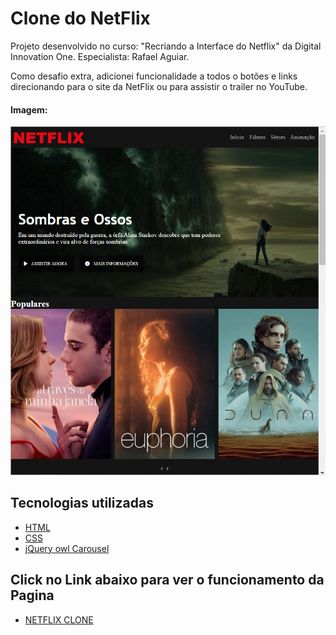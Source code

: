 # Clone do NetFlix

Projeto desenvolvido no curso: "Recriando a Interface do Netflix" da Digital Innovation One.  Especialista: Rafael Aguiar.

Como desafio extra, adicionei funcionalidade a todos o botões e links direcionando para o site da NetFlix ou para assistir o trailer no YouTube. 



#### Imagem:

<img src=".\img\clone-netflix.png"  />



## Tecnologias utilizadas

- [HTML](https://www.w3schools.com/html/default.asp)
- [CSS](https://www.w3schools.com/css/default.asp)
- [jQuery owl Carousel](https://owlcarousel2.github.io/OwlCarousel2/)



## Click no Link abaixo para ver o funcionamento da Pagina

- [NETFLIX CLONE](https://leandroctorres.github.io/clone-neftlix/)
